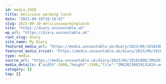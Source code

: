 ```yaml
---
id: media-2458
title: Delicious warming lunch
date: "2023-09-19T18:19:07"
slug: 2023-09-19-deliciouswarminglunch
site: "https://diary.uncountable.uk"
wp_url: "https://diary.uncountable.uk"
root_slug: diary
site_name: My Diary
featured_media_url: "https://media.uncountable.uk/diary/2023/09/19181908/IMG20230919131424.webp"
featured_media_srcset: "https://media.uncountable.uk/diary/2023/09/19181908/IMG20230919131424-300x225.webp 300w, https://media.uncountable.uk/diary/2023/09/19181908/IMG20230919131424-1024x768.webp 1024w, https://media.uncountable.uk/diary/2023/09/19181908/IMG20230919131424-150x150.webp 150w, https://media.uncountable.uk/diary/2023/09/19181908/IMG20230919131424-640x480.webp 640w, https://media.uncountable.uk/diary/2023/09/19181908/IMG20230919131424.webp 2000w"
type: media
source_url: "https://media.uncountable.uk/diary/2023/09/19181908/IMG20230919131424.webp"
media_details: {"width":2000,"height":1500,"file":"IMG20230919131424.webp","filesize":195250,"sizes":{"medium":{"file":"IMG20230919131424-300x225.webp","width":300,"height":225,"filesize":16732,"mime_type":"image/webp","source_url":"https://media.uncountable.uk/diary/2023/09/19181908/IMG20230919131424-300x225.webp"},"large":{"file":"IMG20230919131424-1024x768.webp","width":1024,"height":768,"filesize":96442,"mime_type":"image/webp","source_url":"https://media.uncountable.uk/diary/2023/09/19181908/IMG20230919131424-1024x768.webp"},"thumbnail":{"file":"IMG20230919131424-150x150.webp","width":150,"height":150,"filesize":7304,"mime_type":"image/webp","source_url":"https://media.uncountable.uk/diary/2023/09/19181908/IMG20230919131424-150x150.webp"},"mobwidth":{"file":"IMG20230919131424-640x480.webp","width":640,"height":480,"filesize":50336,"mime_type":"image/webp","source_url":"https://media.uncountable.uk/diary/2023/09/19181908/IMG20230919131424-640x480.webp"},"full":{"file":"IMG20230919131424.webp","width":2000,"height":1500,"mime_type":"image/webp","source_url":"https://media.uncountable.uk/diary/2023/09/19181908/IMG20230919131424.webp"}},"image_meta":{"aperture":"0","credit":"","camera":"","caption":"","created_timestamp":"0","copyright":"","focal_length":"0","iso":"0","shutter_speed":"0","title":"","orientation":"0","keywords":[]}}
category: []
tag: []
---
```


